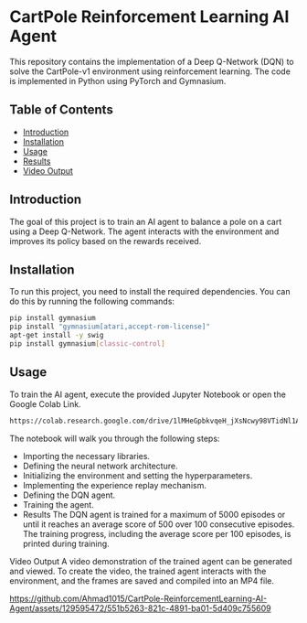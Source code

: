 # CartPole Reinforcement Learning AI Agent

This repository contains the implementation of a Deep Q-Network (DQN) to solve the CartPole-v1 environment using reinforcement learning. The code is implemented in Python using PyTorch and Gymnasium.

## Table of Contents
- [Introduction](#introduction)
- [Installation](#installation)
- [Usage](#usage)
- [Results](#results)
- [Video Output](#video-output)


## Introduction
The goal of this project is to train an AI agent to balance a pole on a cart using a Deep Q-Network. The agent interacts with the environment and improves its policy based on the rewards received.

## Installation
To run this project, you need to install the required dependencies. You can do this by running the following commands:

```bash
pip install gymnasium
pip install "gymnasium[atari,accept-rom-license]"
apt-get install -y swig
pip install gymnasium[classic-control]
```
## Usage
To train the AI agent, execute the provided Jupyter Notebook or open the Google Colab Link. 
```bash
https://colab.research.google.com/drive/1lMHeGpbkvqeH_jXsNcwy98VTidNl1At2
```
The notebook will walk you through the following steps:
* Importing the necessary libraries.
* Defining the neural network architecture.
* Initializing the environment and setting the hyperparameters.
* Implementing the experience replay mechanism.
* Defining the DQN agent.
* Training the agent.
* Results
The DQN agent is trained for a maximum of 5000 episodes or until it reaches an average score of 500 over 100 consecutive episodes. The training progress, including the average score per 100 episodes, is printed during training.

Video Output
A video demonstration of the trained agent can be generated and viewed. To create the video, the trained agent interacts with the environment, and the frames are saved and compiled into an MP4 file.


https://github.com/Ahmad1015/CartPole-ReinforcementLearning-AI-Agent/assets/129595472/551b5263-821c-4891-ba01-5d409c755609



